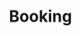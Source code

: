 ---
title: Booking
showInNav: true
sections:
    -
        template: fullHeightBanner
        button:
            target: _self
            text:
                en: 'Book us now'
            href: '#book-us-now'
        text:
            en: '# Having a party? A baby shower? A meeting? No problem :)'
        backgroundImage: b66ba8f6703592bb5a2d2d01a3e18b0500db998b
    -
        template: quotes
        heading:
            en: Testimonials
        quotes:
            -
                text:
                    en: 'This place is awesome!'
                name:
                    en: Somebody
            -
                text:
                    en: 'This place is awesome!'
                name:
                    en: Somebody
            -
                text:
                    en: 'This place is awesome!'
                name:
                    en: Somebody
            -
                text:
                    en: 'This place is awesome!'
                name:
                    en: Somebody
    -
        template: buffetInfo
        heading:
            en: 'We cook a mean buffet'
        subheading:
            en: 'Lorem ipsum dolor sit amet, consectetur adipiscing elit. Donec ut dictum tellus, eu blandit metus. Sed consequat sit amet mi imperdiet sagittis. Quisque id dictum justo. '
        brunchText:
            en: "### Brunch buffet\n- Menu item\n- Menu item\n- Menu item\n- Menu item\n- Menu item\n- Menu item\n- Menu item\n- Menu item\n- Menu item\n- Menu item\n- Menu item"
        lunchText:
            en: "### Lunch buffet\n- Menu item\n- Menu item\n- Menu item\n- Menu item\n- Menu item\n- Menu item\n- Menu item\n- Menu item\n- Menu item\n- Menu item\n- Menu item"
        images:
            - 23f2ecfa4c1b5b0b4a1bdbc9d1f4755d641efbfd
            - 23f2ecfa4c1b5b0b4a1bdbc9d1f4755d641efbfd
            - 23f2ecfa4c1b5b0b4a1bdbc9d1f4755d641efbfd
    -
        template: tabbedIframes
        heading:
            en: 'Book us now'
        iframes:
            -
                tabName:
                    en: Buffet
                iFrameUrl: 'https://podio.com/webforms/15286468/1024618?e=true#http%3A%2F%2Fwww.sweetsurrender.dk%2Fbooking-fest%2F'
            -
                tabName:
                    en: 'Conference room'
                iFrameUrl: 'https://podio.com/webforms/15286468/1024618?e=true#http%3A%2F%2Fwww.sweetsurrender.dk%2Fbooking-fest%2F'
navOrder: '2'
description:
meta:
    id: 80194a97565a3723e2c8d5c404ec87e0a67ea0ff
    parentId: ""
    language: da
permalink: /da/booking/
layout: sectionPage
---